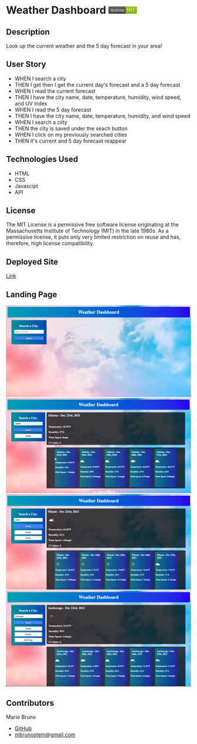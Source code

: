 # Weather Dashboard ![License](./assets/LicenseMIT.png)

## Description
Look up the current weather and the 5 day forecast in your area!

## User Story
- WHEN I search a city
- THEN I get then I get the current day's forecast and a 5 day forecast
- WHEN I read the current forecast
- THEN I have the city name, date, temperature, humidity, wind speed, and UV index
- WHEN I read the 5 day forecast
- THEN I have the city name, date, temperature, humidity, and wind speed
- WHEN I search a ciity
- THEN the city is saved under the seach button
- WHEN I click on my previously searched cities
- THEN it's current and 5 day forecast reappear

## Technologies Used
- HTML
- CSS
- Javascipt
- API

## License
The MIT License is a permissive free software license originating at the Massachusetts Institute of Technology (MIT) in the late 1980s. As a permissive license, it puts only very limited restriction on reuse and has, therefore, high license compatibility.

## Deployed Site
[Link](https://mbrunostem.github.io/weather-dashboard/)

## Landing Page
![Deployed site landing page](./assets/landing-page.png)
![Deployed site landing page](./assets/landing-page-2.png)
![Deployed site landing page](./assets/landing-page-3.png)
![Deployed site landing page](./assets/landing-page-4.png)

## Contributors
Mario Bruno
* [GitHub](https://github.com/MBrunoStem)
* mbrunostem@gmail.com